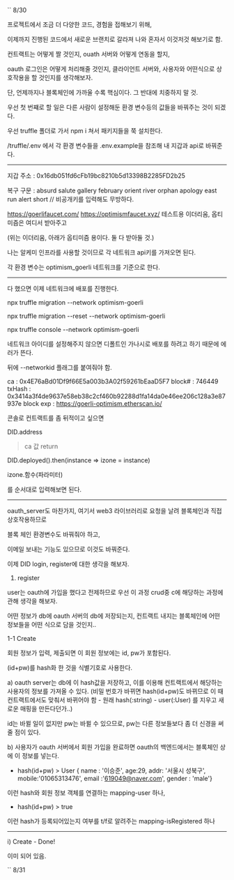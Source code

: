 `` 8/30

프로젝트에서 조금 더 다양한 코드, 경험을 접해보기 위해,

이제까지 진행된 코드에서 새로운 브랜치로 갈라져 나와 혼자서 이것저것 해보기로 함.

컨트랙트는 어떻게 짤 것인지, ouath 서버와 어떻게 연동을 할지,

oauth 로그인은 어떻게 처리해줄 것인지, 클라이언트 서버와, 사용자와 어떤식으로 상호작용을 할 것인지를 생각해보자.

단, 언제까지나 블록체인에 가까울 수록 핵심이다. 그 반대에 치중하지 말 것.

우선 첫 번쨰로 할 일은 다른 사람이 설정해둔 환경 변수등의 값들을 바꿔주는 것이 되겠다.

우선 truffle 폴더로 가서 npm i 쳐서 패키지들을 쭉 설치한다.

/truffle/.env 에서 각 환경 변수들을 .env.example을 참조해 내 지갑과 api로 바꿔준다.

---

지갑 주소 : 0x16db051fd6cFb19bc8210b5d13398B2285FD2b25

복구 구문 : absurd salute gallery february orient river orphan apology east run alert short
// 비공개키를 입력해도 무방하다.

https://goerlifaucet.com/
https://optimismfaucet.xyz/
테스트용 이더리움, 옵티미즘은 여디서 받아주고

(위는 이더리움, 아래가 옵티미즘 용이다. 둘 다 받아둘 것.)

나는 알케미 인프라를 사용할 것이므로 각 네트워크 api키를 가져오면 된다.

각 환경 변수는 optimism_goerli 네트워크를 기준으로 한다.

---

다 했으면 이제 네트워크에 배포를 진행한다.

npx truffle migration --network optimism-goerli

npx truffle migration --reset --network optimism-goerli

npx truffle console --network optimism-goerli

네트워크 아이디를 설정해주지 않으면 디폴트인 가나시로 배포를 하려고 하기 때문에 에러가 뜬다.

뒤에 --networkid 플래그를 붙여줘야 함.

ca :  0x4E76aBd01Df9f66E5a003b3A02f59261bEaaD5F7
block# :  746449
txHash : 0x3414a3f4de9637e58eb38c2cf460b92288d1fa14da0e46ee206c128a3e87937e
block exp : https://goerli-optimism.etherscan.io/

콘솔로 컨트랙트를 좀 뒤적이고 싶으면

DID.address
> ca 값 return

DID.deployed().then(instance => izone = instance)

izone.함수(파라미터)

를 순서대로 입력해보면 된다.

---

oauth_server도 마찬가지, 여기서 web3 라이브러리로 요청을 날려 블록체인과 직접 상호작용하므로

블록 체인 환경변수도 바꿔줘야 하고,

이메일 보내는 기능도 있으므로 이것도 바꿔준다.


이제 DID login, register에 대한 생각을 해보자.

1. register

user는 oauth에 가입을 했다고 전제하므로 우선 이 과정 crud중 c에 해당하는 과정에 관해 생각을 해보자.

어떤 정보가 db에 oauth 서버의 db에 저장되는지, 컨트랙트 내지는 블록체인에 어떤 정보들을 어떤 식으로 담을 것인지..

1-1 Create

회원 정보가 입력, 제출되면 이 회원 정보에는 id, pw가 포함된다.

(id+pw)를 hash화 한 것을 식별기호로 사용한다.

a) oauth server는 db에 이 hash값을 저장하고, 이를 이용해 컨트랙트에서 해당하는 사용자의 정보를 가져올 수 있다.
    (비밀 번호가 바뀌면 hash(id+pw)도 바뀌므로 이 때 컨트랙트에서도 맞춰서 바뀌어야 함 - 원래 hash(:string) - user(:User) 를 지우고 새로운 매핑을 만든다던가..)

id는 바뀔 일이 없지만 pw는 바뀔 수 있으므로, pw는 다른 정보들보다 좀 더 신경을 써줄 점이 있다.


b) 사용자가 oauth 서버에서 회원 가입을 완료하면 oauth의 백엔드에서는 블록체인 상에 이 정보를 넣는다.

- hash(id+pw) > User { name : '이승준', age:29, addr: '서울시 성북구', mobile:'01065313476', email :'619049@naver.com', gender : 'male'}

이런 hash와 회원 정보 객체를 연결하는 mapping-user 하나,

- hash(id+pw) > true

이런 hash가 등록되어있는지 여부를 t/f로 알려주는 mapping-isRegistered 하나

---

i) Create - Done!

이미 되어 있음.


`` 8/31

